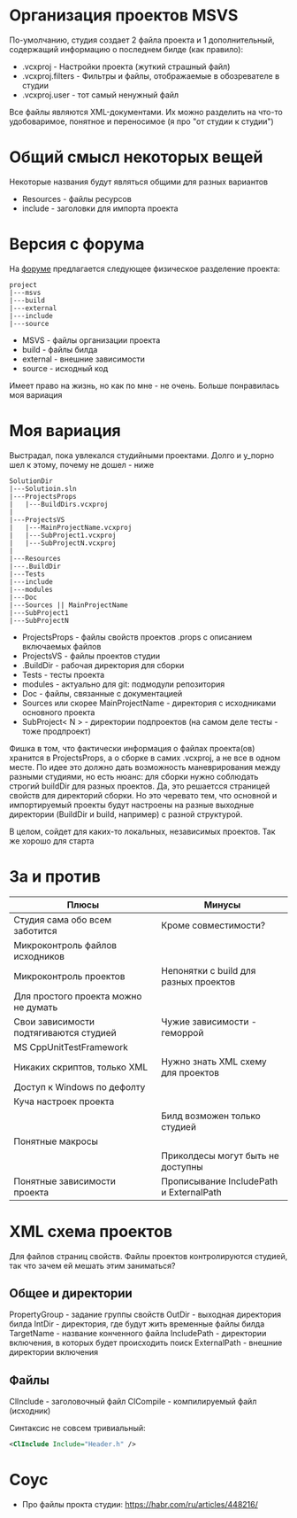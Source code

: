 # Организация проектов MSVS

По-умолчанию, студия создает 2 файла проекта и 1 дополнительный, содержащий
информацию о последнем билде (как правило):
* .vcxproj - Настройки проекта (жуткий страшный файл)
* .vcxproj.filters - Фильтры и файлы, отображаемые в обозревателе в студии
* .vcxproj.user - тот самый ненужный файл

Все файлы являются XML-документами. Их можно разделить на что-то удобоваримое,
понятное и переносимое (я про "от студии к студии")

# Общий смысл некоторых вещей

Некоторые названия будут являться общими для разных вариантов

* Resources - файлы ресурсов
* include - заголовки для импорта проекта

# Версия с форума

На [форуме][forumLink0] предлагается следующее физическое разделение проекта:

```
project
|---msvs
|---build
|---external
|---include
|---source
```

* MSVS - файлы организации проекта
* build - файлы билда
* external - внешние зависимости
* source - исходный код

Имеет право на жизнь, но как по мне - не очень. Больше понравилась моя вариация

# Моя вариация

Выстрадал, пока увлекался студийными проектами. Долго и у_порно шел к этому, почему не
дошел - ниже

```
SolutionDir
|---Solutioin.sln
|---ProjectsProps
|   |---BuildDirs.vcxproj
|
|---ProjectsVS
|   |---MainProjectName.vcxproj
|   |---SubProject1.vcxproj
|   |---SubProjectN.vcxproj
|
|---Resources
|---.BuildDir
|---Tests
|---include
|---modules
|---Doc
|---Sources || MainProjectName
|---SubProject1
|---SubProjectN
```

* ProjectsProps - файлы свойств проектов .props с описанием включаемых файлов
* ProjectsVS - файлы проектов студии
* .BuildDir - рабочая директория для сборки
* Tests - тесты проекта
* modules - актуально для git: подмодули репозитория
* Doc - файлы, связанные с документацией
* Sources или скорее MainProjectName - директория с исходниками основного проекта
* SubProject< N > - директории подпроектов (на самом деле тесты - тоже продпроект)

Фишка в том, что фактически информация о файлах проекта(ов) хранится в ProjectsProps, а о
сборке в самих .vcxproj, а не все в одном месте. По идее это должно дать возможность
маневрирования между разными студиями, но есть нюанс: для сборки нужно соблюдать
строгий buildDir для разных проектов. Да, это решаетсся страницей свойств для директорий
сборки. Но это черевато тем, что основной и импортируемый проекты будут настроены на
разные выходные директории (BuildDir и build, например) с разной структурой.

В целом, сойдет для каких-то локальных, независимых проектов. Так же хорошо для старта

# За и против

| Плюсы                                  | Минусы                                  |
| -------------------------------------- | --------------------------------------- |
| Студия сама обо всем заботится         | Кроме совместимости?                    |
| Микроконтроль файлов исходников        |                                         |
| Микроконтроль проектов                 | Непонятки с build для разных проектов   |
| Для простого проекта можно не думать   |                                         |
| Свои зависимости подтягиваются студией | Чужие зависимости - геморрой            |
| MS CppUnitTestFramework                |                                         |
| Никаких скриптов, только XML           | Нужно знать XML схему для проектов      |
| Доступ к Windows по дефолту            |                                         |
| Куча настроек проекта                  |                                         |
|                                        | Билд возможен только студией            |
| Понятные макросы                       |                                         |
|                                        | Приколдесы могут быть не доступны       |
| Понятные зависимости проекта           | Прописывание IncludePath и ExternalPath |

# XML схема проектов

Для файлов страниц свойств. Файлы проектов контролируются студией, так что зачем ей
мешать этим заниматься?

## Общее и директории

PropertyGroup - задание группы свойств
OutDir - выходная директория билда
IntDir - директория, где будут жить временные файлы билда
TargetName - название конченного файла
IncludePath - директории включения, в которых будет происходить поиск
ExternalPath - внешние директории включения

## Файлы

ClInclude - заголовочный файл
ClCompile - компилируемый файл (исходник)

Синтаксис не совсем тривиальный:

```XML
<ClInclude Include="Header.h" />
```

# Соус

* Про файлы прокта студии: https://habr.com/ru/articles/448216/

[forumLink0]: https://www.cyberforum.ru/cpp-ide-tools/thread1796305.html

